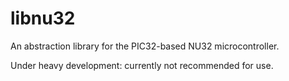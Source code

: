 libnu32
=======

An abstraction library for the PIC32-based NU32 microcontroller.

Under heavy development: currently not recommended for use.
